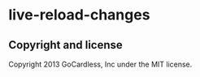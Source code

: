 # live-reload-changes

## Copyright and license

Copyright 2013 GoCardless, Inc under the MIT license.
